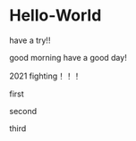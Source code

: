 # Hello-World
have a try!!

good morning 
have a good day!

2021 fighting！！！



first



second



third
